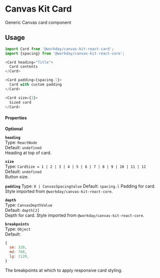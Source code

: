 # Canvas Kit Card

Generic Canvas card component

## Usage

```js
import Card from '@workday/canvas-kit-react-card';
import {spacing} from '@workday/canvas-kit-react-core';

<Card heading="Title">
  Card contents
</Card>

<Card padding={spacing.l}>
  Card with custom padding
</Card>

<Card size={1}>
  Sized card
</Card>
```

#### Properties

**Optional**

**`heading`**  
Type: `ReactNode`  
Default: `undefined`  
Heading at top of card.

**`size`**  
Type: `CardSize = 1 | 2 | 3 | 4 | 5 | 6 | 7 | 8 | 9 | 10 | 11 | 12`  
Default: `undefined`  
Button size.

**`padding`** Type: `0 | CanvasSpacingValue` Default: `spacing.l` Padding for card. Style imported
from `@workday/canvas-kit-react-core`.

**`depth`**  
Type: `CanvasDepthValue`  
Default: `depth[2]`  
Depth for card. Style imported from `@workday/canvas-kit-react-core`.

**`breakpoints`**  
Type: `Object`  
Default:

```js
{
  sm: 320,
  md: 768,
  lg: 1120,
}
```

The breakpoints at which to apply responsive card styling.
